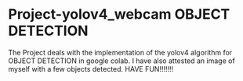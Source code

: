 # Project-yolov4_webcam OBJECT DETECTION

The Project deals with the implementation of the yolov4 algorithm for OBJECT DETECTION in google colab.
I have also attested an image of myself with a few objects detected. 
HAVE FUN!!!!!!!
